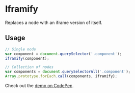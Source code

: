 # Iframify

Replaces a node with an iframe version of itself.

## Usage

```js
// Single node
var component = document.querySelector('.component');
iframify(component);

// Collection of nodes
var components = document.querySelectorAll('.component');
Array.prototype.forEach.call(components, iframify);
```

Check out the [demo on CodePen](http://codepen.io/HugoGiraudel/pen/vGWpyr?editors=1000).
